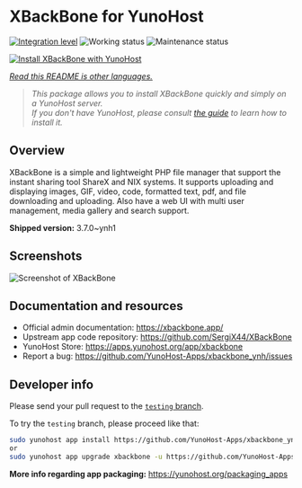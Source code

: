 <!--
N.B.: This README was automatically generated by https://github.com/YunoHost/apps/tree/master/tools/readme_generator
It shall NOT be edited by hand.
-->

# XBackBone for YunoHost

[![Integration level](https://dash.yunohost.org/integration/xbackbone.svg)](https://dash.yunohost.org/appci/app/xbackbone) ![Working status](https://ci-apps.yunohost.org/ci/badges/xbackbone.status.svg) ![Maintenance status](https://ci-apps.yunohost.org/ci/badges/xbackbone.maintain.svg)

[![Install XBackBone with YunoHost](https://install-app.yunohost.org/install-with-yunohost.svg)](https://install-app.yunohost.org/?app=xbackbone)

*[Read this README is other languages.](./ALL_README.md)*

> *This package allows you to install XBackBone quickly and simply on a YunoHost server.*  
> *If you don't have YunoHost, please consult [the guide](https://yunohost.org/install) to learn how to install it.*

## Overview

XBackBone is a simple and lightweight PHP file manager that support the instant sharing tool ShareX and NIX systems. It supports uploading and displaying images, GIF, video, code, formatted text, pdf, and file downloading and uploading. Also have a web UI with multi user management, media gallery and search support.


**Shipped version:** 3.7.0~ynh1

## Screenshots

![Screenshot of XBackBone](./doc/screenshots/screenshot.png)

## Documentation and resources

* Official admin documentation: <https://xbackbone.app/>
* Upstream app code repository: <https://github.com/SergiX44/XBackBone>
* YunoHost Store: <https://apps.yunohost.org/app/xbackbone>
* Report a bug: <https://github.com/YunoHost-Apps/xbackbone_ynh/issues>

## Developer info

Please send your pull request to the [`testing` branch](https://github.com/YunoHost-Apps/xbackbone_ynh/tree/testing).

To try the `testing` branch, please proceed like that:

```bash
sudo yunohost app install https://github.com/YunoHost-Apps/xbackbone_ynh/tree/testing --debug
or
sudo yunohost app upgrade xbackbone -u https://github.com/YunoHost-Apps/xbackbone_ynh/tree/testing --debug
```

**More info regarding app packaging:** <https://yunohost.org/packaging_apps>